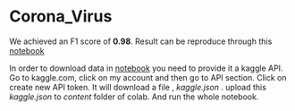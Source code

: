 # Corona_Virus
We achieved an F1 score of <strong>0.98</strong>. Result can be reproduce through this [notebook](https://github.com/talhaanwarch/Corona_Virus/blob/master/notebooks/Corona_aug.ipynb)

In order to download data in [notebook](https://github.com/talhaanwarch/Corona_Virus/blob/master/notebooks/Corona_aug.ipynb) you need to provide it a kaggle API. Go to kaggle.com, click on my account and then go to API section. Click on create new API token. It will download a file , *kaggle.json* . upload this *kaggle.json*  to *content* folder of colab. And run the whole notebook.
